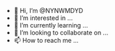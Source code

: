 - 👋 Hi, I’m @NYNWMDYD
- 👀 I’m interested in ...
- 🌱 I’m currently learning ...
- 💞️ I’m looking to collaborate on ...
- 📫 How to reach me ...

<!---
NYNWMDYD/NYNWMDYD is a ✨ special ✨ repository because its `README.md` (this file) appears on your GitHub profile.
You can click the Preview link to take a look at your changes.
--->
